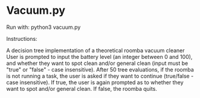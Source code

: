 # Vacuum.py

Run with: python3 vacuum.py

Instructions:

A decision tree implementation of a theoretical roomba vacuum cleaner User is prompted to input the battery 
level (an integer between 0 and 100), and whether they want to spot clean and/or general clean (input must 
be "true" or "false" - case insensitive). After 50 tree evaluations, if the roomba is not running a task, the 
user is asked if they want to continue (true/false - case insensitive). If true, the user is again prompted
as to whether they want to spot and/or general clean. If false, the roomba quits.
